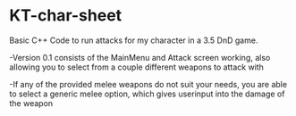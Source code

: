 # KT-char-sheet
Basic C++ Code to run attacks for my character in a 3.5 DnD game.

-Version 0.1 consists of the MainMenu and Attack screen working, also allowing you to select from a couple different weapons to attack with

-If any of the provided melee weapons do not suit your needs, you are able to select a generic melee option, which gives userinput into the damage of the weapon
